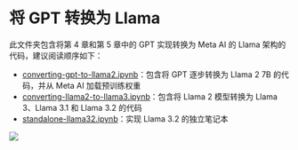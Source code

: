 # 将 GPT 转换为 Llama

此文件夹包含将第 4 章和第 5 章中的 GPT 实现转换为 Meta AI 的 Llama 架构的代码，建议阅读顺序如下：

- [converting-gpt-to-llama2.ipynb](converting-gpt-to-llama2.ipynb)：包含将 GPT 逐步转换为 Llama 2 7B 的代码，并从 Meta AI 加载预训练权重
- [converting-llama2-to-llama3.ipynb](converting-llama2-to-llama3.ipynb)：包含将 Llama 2 模型转换为 Llama 3、Llama 3.1 和 Llama 3.2 的代码
- [standalone-llama32.ipynb](standalone-llama32.zh.ipynb)：实现 Llama 3.2 的独立笔记本

<img src="https://sebastianraschka.com/images/LLMs-from-scratch-images/bonus/gpt-to-llama/gpt-and-all-llamas.webp">